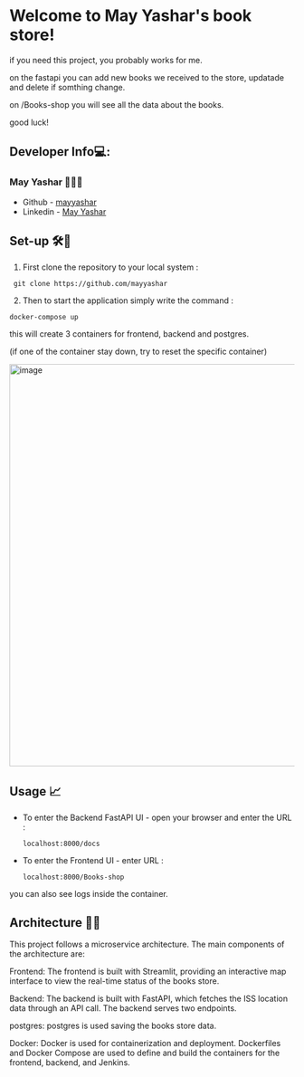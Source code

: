 # Welcome to May Yashar's book store!

if you need this project, you probably works for me.

on the fastapi you can add new books we received to the store, updatade and delete if somthing change.

on /Books-shop you will see all the data about the books.

good luck!

## Developer Info💻:

### May Yashar 👨🏼‍💻
- Github - [mayyashar](https://github.com/mayyashar)
- Linkedin - [May Yashar](https://www.linkedin.com/in/may-yashar-0b78a4239/)

##  Set-up 🛠🧰

1. First clone the repository to your local system :

``` git clone https://github.com/mayyashar```

2. Then to start the application simply write the command : 

``` docker-compose up ```

this will create 3 containers for frontend, backend and postgres.

(if one of the container stay down, try to reset the specific container)

<img width="711" alt="image" src="https://github.com/mayyashar/eass_final_project/assets/129296688/c24aea58-4805-43d1-81db-05e8de27f846">

## Usage 📈

- To enter the Backend FastAPI UI - open your browser and enter the URL : 

   ``` localhost:8000/docs ```

- To enter the Frontend UI - enter URL : 

   ``` localhost:8000/Books-shop ```

you can also see logs inside the container.
 
## Architecture 👷🏽

This project follows a microservice architecture. The main components of the architecture are:

Frontend: The frontend is built with Streamlit, providing an interactive map interface to view the real-time status of the books store.

Backend: The backend is built with FastAPI, which fetches the ISS location data through an API call. The backend serves two endpoints.

postgres: postgres is used saving the books store data.

Docker: Docker is used for containerization and deployment. Dockerfiles and Docker Compose are used to define and build the containers for the frontend, backend, and Jenkins.
